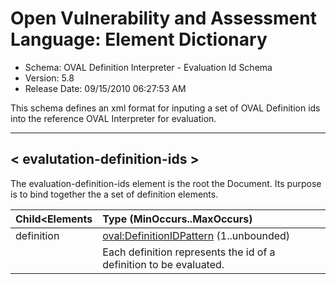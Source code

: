 # Open Vulnerability and Assessment Language: Element Dictionary

* Schema: OVAL Definition Interpreter - Evaluation Id Schema  
* Version: 5.8  
* Release Date: 09/15/2010 06:27:53 AM

This schema defines an xml format for inputing a set of OVAL Definition ids into the reference OVAL Interpreter for evaluation.

______________
  
## <a name="evalutation-definition-ids"></a>< evalutation-definition-ids >

The evaluation-definition-ids element is the root the Document. Its purpose is to bind together the a set of definition elements.

| Child<Elements | Type (MinOccurs..MaxOccurs) |  
|:-------------- |:--------------------------- |  
| definition | [oval:DefinitionIDPattern](oval-common-schema.md#DefinitionIDPattern)  (1..unbounded) |  
||<div>Each definition represents the id of a definition to be evaluated.</div>|  
  
